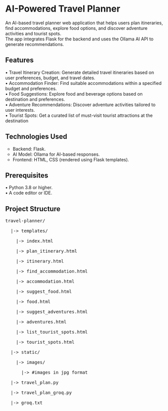 <h1>AI-Powered Travel Planner</h1>
An AI-based travel planner web application that helps users plan itineraries, find accommodations, explore food options, and discover adventure activities and tourist spots.<br>
The app integrates Flask for the backend and uses the Ollama AI API to generate recommendations.

<h2>Features</h2>
•	Travel Itinerary Creation: Generate detailed travel itineraries based on user preferences, budget, and travel dates.<br>
•	Accommodation Finder: Find suitable accommodations within a specified budget and preferences.<br>
•	Food Suggestions: Explore food and beverage options based on destination and preferences.<br>
•	Adventure Recommendations: Discover adventure activities tailored to user interests.<br>
•	Tourist Spots: Get a curated list of must-visit tourist attractions at the destination<br>

<h2>Technologies Used</h2>
<ul type=circle>
<li>Backend: Flask.<br></li>
<li>AI Model: Ollama for AI-based responses.<br></li>
<li>Frontend: HTML, CSS (rendered using Flask templates).<br></li>
</ul>
<h2>Prerequisites</h2>
•	Python 3.8 or higher.<br>
•	A code editor or IDE.<br>

<h2>Project Structure</h2>
<pre>
travel-planner/<br>
  |-> templates/<br>
    |-> index.html<br>
    |-> plan_itinerary.html<br>
    |-> itinerary.html<br>
    |-> find_accommodation.html<br>
    |-> accommodation.html<br>
    |-> suggest_food.html<br>
    |-> food.html<br>
    |-> suggest_adventures.html<br>
    |-> adventures.html<br>
    |-> list_tourist_spots.html<br>
    |-> tourist_spots.html<br>
  |-> static/ <br>
    |-> images/<br>
      |-> #images in jpg format<br>
  |-> travel_plan.py<br>
  |-> travel_plan_groq.py<br>
  |-> groq.txt<br>
</pre>
